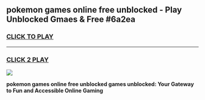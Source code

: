 
## pokemon games online free unblocked - Play Unblocked Gmaes & Free #6a2ea
<h3>
<a href="https://news.freeplayer.one?title=pokemon_games_online_free_unblocked&ref=26F">CLICK TO PLAY</a></h3>
<hr>

<h3>
<a href="https://news.freeplayer.one?title=pokemon_games_online_free_unblocked&ref=26F">CLICK 2 PLAY</a>
  
</h3>

<a href="https://news.freeplayer.one?title=pokemon_games_online_free_unblocked&ref=26F/"><img src="https://clearcache.store/games.png"></a>


**pokemon games online free unblocked games unblocked: Your Gateway to Fun and Accessible Online Gaming**
